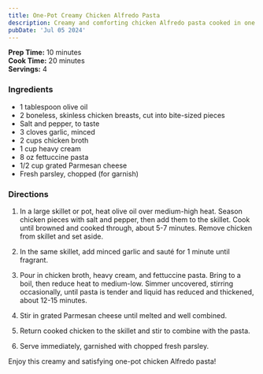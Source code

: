 ```yaml
---
title: One-Pot Creamy Chicken Alfredo Pasta
description: Creamy and comforting chicken Alfredo pasta cooked in one pot for easy cleanup and a delicious meal.
pubDate: 'Jul 05 2024'
---
```


**Prep Time:** 10 minutes  
**Cook Time:** 20 minutes  
**Servings:** 4

### Ingredients

- 1 tablespoon olive oil
- 2 boneless, skinless chicken breasts, cut into bite-sized pieces
- Salt and pepper, to taste
- 3 cloves garlic, minced
- 2 cups chicken broth
- 1 cup heavy cream
- 8 oz fettuccine pasta
- 1/2 cup grated Parmesan cheese
- Fresh parsley, chopped (for garnish)

### Directions

1. In a large skillet or pot, heat olive oil over medium-high heat. Season chicken pieces with salt and pepper, then add them to the skillet. Cook until browned and cooked through, about 5-7 minutes. Remove chicken from skillet and set aside.

2. In the same skillet, add minced garlic and sauté for 1 minute until fragrant.

3. Pour in chicken broth, heavy cream, and fettuccine pasta. Bring to a boil, then reduce heat to medium-low. Simmer uncovered, stirring occasionally, until pasta is tender and liquid has reduced and thickened, about 12-15 minutes.

4. Stir in grated Parmesan cheese until melted and well combined.

5. Return cooked chicken to the skillet and stir to combine with the pasta.

6. Serve immediately, garnished with chopped fresh parsley.

Enjoy this creamy and satisfying one-pot chicken Alfredo pasta!
